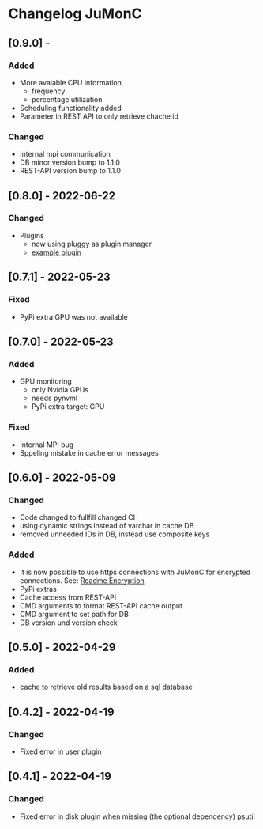 # Changelog JuMonC


## [0.9.0] -
### Added
- More avaiable CPU information
    - frequency
    - percentage utilization
- Scheduling functionality added
- Parameter in REST API to only retrieve chache id

### Changed
- internal mpi communication
- DB minor version bump to 1.1.0
- REST-API version bump to 1.1.0


## [0.8.0] - 2022-06-22
### Changed
- Plugins
    - now using pluggy as plugin manager
    - [example plugin](https://gitlab.jsc.fz-juelich.de/coec/jumonc-logparser)

## [0.7.1] - 2022-05-23
### Fixed
- PyPi extra GPU was not available

## [0.7.0] - 2022-05-23
### Added
- GPU monitoring
    - only Nvidia GPUs
    - needs pynvml
    - PyPi extra target: GPU

### Fixed
- Internal MPI bug
- Sppeling mistake in cache error messages

## [0.6.0] - 2022-05-09
### Changed
- Code changed to fullfill changed CI
- using dynamic strings instead of varchar in cache DB
- removed unneeded IDs in DB, instead use composite keys

### Added
- It is now possible to use https connections with JuMonC for encrypted connections. See: [Readme Encryption](https://gitlab.jsc.fz-juelich.de/coec/jumonc#encryption)
- PyPi extras
- Cache access from REST-API
- CMD arguments to format REST-API cache output
- CMD argument to set path for DB
- DB version und version check

## [0.5.0] - 2022-04-29
### Added
- cache to retrieve old results based on a sql database

## [0.4.2] - 2022-04-19
### Changed
- Fixed error in user plugin

## [0.4.1] - 2022-04-19
### Changed
- Fixed error in disk plugin when missing (the optional dependency) psutil
